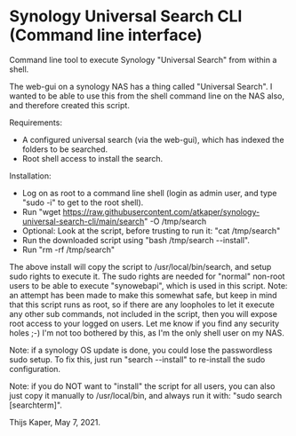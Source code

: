 # Synology Universal Search CLI (Command line interface)

Command line tool to execute Synology "Universal Search" from within a shell.

The web-gui on a synology NAS has a thing called "Universal Search". I wanted to be able to use this
from the shell command line on the NAS also, and therefore created this script.

Requirements:

- A configured universal search (via the web-gui), which has indexed the folders to be searched.
- Root shell access to install the search.

Installation:

- Log on as root to a command line shell (login as admin user, and type "sudo -i" to get to the root shell).
- Run "wget https://raw.githubusercontent.com/atkaper/synology-universal-search-cli/main/search" -O /tmp/search
- Optional: Look at the script, before trusting to run it: "cat /tmp/search"
- Run the downloaded script using "bash /tmp/search --install".
- Run "rm -rf /tmp/search"

The above install will copy the script to /usr/local/bin/search, and setup sudo rights to execute it.
The sudo rights are needed for "normal" non-root users to be able to execute "synowebapi", which is used in this script.
Note: an attempt has been made to make this somewhat safe, but keep in mind that this script runs as root, so
if there are any loopholes to let it execute any other sub commands, not included in the script, then you
will expose root access to your logged on users. Let me know if you find any security holes ;-)
I'm not too bothered by this, as I'm the only shell user on my NAS.

Note: if a synology OS update is done, you could lose the passwordless sudo setup. To fix this, just run
"search --install" to re-install the sudo configuration.

Note: if you do NOT want to "install" the script for all users, you can also just copy it manually to /usr/local/bin, 
and always run it with: "sudo search [searchterm]". 

Thijs Kaper, May 7, 2021.

